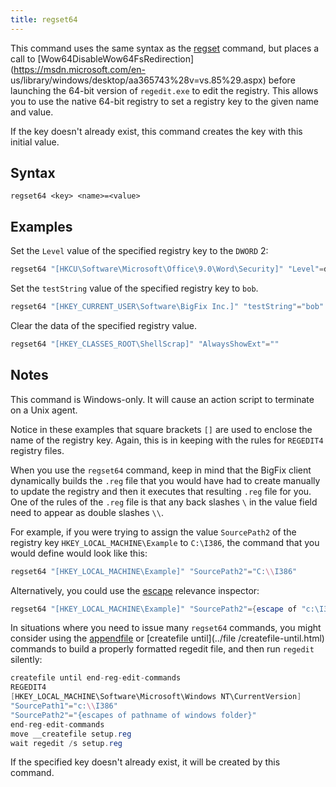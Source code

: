 ```yaml
---
title: regset64
---
```


This command uses the same syntax as the [regset](./regset.html) command, but
places a call to [Wow64DisableWow64FsRedirection](https://msdn.microsoft.com/en-
us/library/windows/desktop/aa365743%28v=vs.85%29.aspx) before launching the
64-bit version of `regedit.exe` to edit the registry. This allows you to use the
native 64-bit registry to set a registry key to the given name and value.

If the key doesn't already exist, this command creates the key with this initial
value.

## Syntax

    regset64 <key> <name>=<value>

## Examples

Set the `Level` value of the specified registry key to the `DWORD` 2:

```actionscript
regset64 "[HKCU\Software\Microsoft\Office\9.0\Word\Security]" "Level"=dword:00000002
```

Set the `testString` value of the specified registry key to `bob`.

```actionscript
regset64 "[HKEY_CURRENT_USER\Software\BigFix Inc.]" "testString"="bob"
```

Clear the data of the specified registry value. 

```actionscript
regset64 "[HKEY_CLASSES_ROOT\ShellScrap]" "AlwaysShowExt"=""
```

## Notes

This command is Windows-only. It will cause an action script to terminate on a
Unix agent.

Notice in these examples that square brackets `[]` are used to enclose the name
of the registry key. Again, this is in keeping with the rules for `REGEDIT4`
registry files.

When you use the `regset64` command, keep in mind that the BigFix client
dynamically builds the `.reg` file that you would have had to create manually to
update the registry and then it executes that resulting `.reg` file for you. One
of the rules of the `.reg` file is that any back slashes `\` in the value field
need to appear as double slashes `\\`.

For example, if you were trying to assign the value `SourcePath2` of the
registry key `HKEY_LOCAL_MACHINE\Example`
to `C:\I386`, the command that you would define would look like this:

```actionscript
regset64 "[HKEY_LOCAL_MACHINE\Example]" "SourcePath2"="C:\\I386"
```

Alternatively, you could use the [escape](/relevance/reference/string.html#escape-of-string-string) relevance inspector:

```actionscript
regset64 "[HKEY_LOCAL_MACHINE\Example]" "SourcePath2"={escape of "c:\I386"}
```

In situations where you need to issue many `regset64` commands, you might
consider using the [appendfile](../file/appendfile.html) or [createfile
until](../file /createfile-until.html) commands to build a properly formatted
regedit file, and then run `regedit` silently:

```actionscript
createfile until end-reg-edit-commands
REGEDIT4
[HKEY_LOCAL_MACHINE\Software\Microsoft\Windows NT\CurrentVersion]
"SourcePath1"="c:\\I386"
"SourcePath2"="{escapes of pathname of windows folder}"
end-reg-edit-commands
move __createfile setup.reg
wait regedit /s setup.reg
```

If the specified key doesn't already exist, it will be created by this command. 
